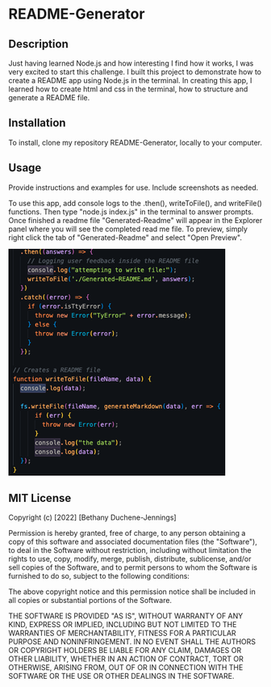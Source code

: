 
# README-Generator

## Description

Just having learned Node.js and how interesting I find how it works, I was very excited to start this challenge. I built this project to demonstrate how to create a README app using Node.js in the terminal. In creating this app, I learned how to create html and css in the terminal, how to structure and generate a README file.

## Installation

To install, clone my repository README-Generator, locally to your computer.

## Usage

Provide instructions and examples for use. Include screenshots as needed.

To use this app, add console logs to the .then(), writeToFile(), and writeFile() functions. Then type "node.js index.js" in the terminal to answer prompts. Once finished a readme file "Generated-Readme" will appear in the Explorer panel where you will see the completed read me file. To preview, simply right click the tab of "Generated-Readme" and select "Open Preview".

   
![](assets/images/Screen-Shot.png)

## MIT License

Copyright (c) [2022] [Bethany Duchene-Jennings]

Permission is hereby granted, free of charge, to any person obtaining a copy
of this software and associated documentation files (the "Software"), to deal
in the Software without restriction, including without limitation the rights
to use, copy, modify, merge, publish, distribute, sublicense, and/or sell
copies of the Software, and to permit persons to whom the Software is
furnished to do so, subject to the following conditions:

The above copyright notice and this permission notice shall be included in all
copies or substantial portions of the Software.

THE SOFTWARE IS PROVIDED "AS IS", WITHOUT WARRANTY OF ANY KIND, EXPRESS OR
IMPLIED, INCLUDING BUT NOT LIMITED TO THE WARRANTIES OF MERCHANTABILITY,
FITNESS FOR A PARTICULAR PURPOSE AND NONINFRINGEMENT. IN NO EVENT SHALL THE
AUTHORS OR COPYRIGHT HOLDERS BE LIABLE FOR ANY CLAIM, DAMAGES OR OTHER
LIABILITY, WHETHER IN AN ACTION OF CONTRACT, TORT OR OTHERWISE, ARISING FROM,
OUT OF OR IN CONNECTION WITH THE SOFTWARE OR THE USE OR OTHER DEALINGS IN THE
SOFTWARE.

